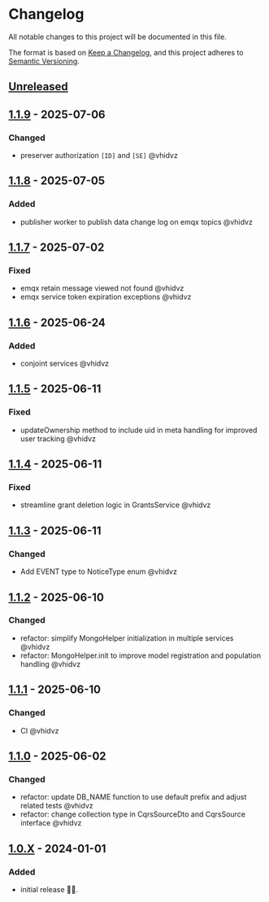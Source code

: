 # Changelog

All notable changes to this project will be documented in this file.

The format is based on [Keep a Changelog](https://keepachangelog.com/en/1.1.0/),
and this project adheres to [Semantic Versioning](https://semver.org/spec/v2.0.0.html).

## [Unreleased]

## [1.1.9] - 2025-07-06

### Changed

- preserver authorization `[ID]` and `[SE]` @vhidvz

## [1.1.8] - 2025-07-05

### Added

- publisher worker to publish data change log on emqx topics @vhidvz

## [1.1.7] - 2025-07-02

### Fixed

- emqx retain message viewed not found @vhidvz
- emqx service token expiration exceptions @vhidvz

## [1.1.6] - 2025-06-24

### Added

- conjoint services @vhidvz

## [1.1.5] - 2025-06-11

### Fixed

- updateOwnership method to include uid in meta handling for improved user tracking @vhidvz

## [1.1.4] - 2025-06-11

### Fixed

- streamline grant deletion logic in GrantsService @vhidvz

## [1.1.3] - 2025-06-11

### Changed

- Add EVENT type to NoticeType enum @vhidvz

## [1.1.2] - 2025-06-10

### Changed

- refactor: simplify MongoHelper initialization in multiple services @vhidvz
- refactor: MongoHelper.init to improve model registration and population handling @vhidvz

## [1.1.1] - 2025-06-10

### Changed

- CI @vhidvz

## [1.1.0] - 2025-06-02

### Changed

- refactor: update DB_NAME function to use default prefix and adjust related tests @vhidvz
- refactor: change collection type in CqrsSourceDto and CqrsSource interface @vhidvz

## [1.0.X] - 2024-01-01

### Added

- initial release 🎉​🎊​.

[unreleased]: https://github.com/wenex-org/platform/compare/1.1.9...HEAD
[1.1.9]: https://github.com/wenex-org/platform/compare/1.1.8...1.1.9
[1.1.8]: https://github.com/wenex-org/platform/compare/1.1.7...1.1.8
[1.1.7]: https://github.com/wenex-org/platform/compare/1.1.6...1.1.7
[1.1.6]: https://github.com/wenex-org/platform/compare/1.1.5...1.1.6
[1.1.5]: https://github.com/wenex-org/platform/compare/1.1.4...1.1.5
[1.1.4]: https://github.com/wenex-org/platform/compare/1.1.3...1.1.4
[1.1.3]: https://github.com/wenex-org/platform/compare/1.1.2...1.1.3
[1.1.2]: https://github.com/wenex-org/platform/compare/1.1.1...1.1.2
[1.1.1]: https://github.com/wenex-org/platform/compare/1.1.0...1.1.1
[1.1.0]: https://github.com/wenex-org/platform/compare/1.0.42...1.1.0
[1.0.X]: https://github.com/wenex-org/platform/releases/tag/1.0.42
